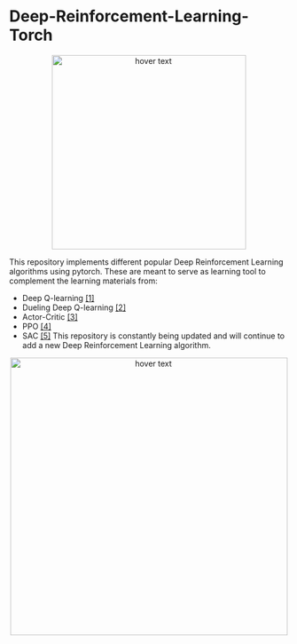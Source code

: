 # Deep-Reinforcement-Learning-Torch
<p align="center">
  <img src="https://user-images.githubusercontent.com/51369142/107978932-8c631700-6fb5-11eb-8556-3e445e6faac0.png" width="350" title="hover text">
</p>
This repository implements different popular Deep Reinforcement Learning algorithms using pytorch. These are meant to serve as learning tool to complement the learning materials from:

* Deep Q-learning [[1]](https://arxiv.org/abs/1312.5602)
* Dueling Deep Q-learning [[2]](https://arxiv.org/pdf/1511.06581.pdf)
* Actor-Critic [[3]](http://incompleteideas.net/book/first/ebook/node66.html#:~:text=The%20policy%20structure%20is%20known,being%20followed%20by%20the%20actor.)
* PPO [[4]](https://arxiv.org/pdf/1707.06347.pdf)
* SAC [[5]](https://arxiv.org/abs/1801.01290)
This repository is constantly being updated and will continue to add a new Deep Reinforcement Learning algorithm.
<p align="center">
  <img src="https://user-images.githubusercontent.com/51369142/107987333-b4f30d00-6fc5-11eb-93b1-78f263847afe.png" width="500" title="hover text">
</p>

